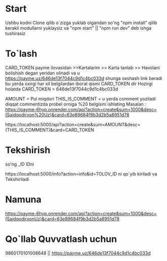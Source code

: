 # Start

Ushbu kodni Clone qilib o`zizga yuklab olgandan so'ng "npm install" qilib kerakli modullarni yuklaysiz
va "npm start" || "npm run dev" deb ishga tushirasiz

# To`lash

CARD_TOKEN payme ilovasidan >>Kartalarim >> Karta tanlab >> Havolani bolishish degan yeridan olinadi 
va u  https://payme.uz/646de13f7044c9d1c4bc033d shunga oxshash link beradi bu yerda oxirgi har xil belgilardan iborat qismi CARD_TOKEN dir
Hozirgi holatda CARD_TOKEN = 646de13f7044c9d1c4bc033d

AMOUNT = Pul miqdori 
THIS_IS_COMMENT = u yerda comment yoziladi diqqat commentizda probel orniga %20 belgisini ishlating 
Masalan : 
https://payme-6hyp.onrender.com/api?action=create&sum=1000&desc=(Saidqodirxon%20Uz)&card=63e89684f9b3d2b5a8951d78

https://localhost:5000/api?action=create&sum=AMOUNT&desc=(THIS_IS_COMMENT)&card=CARD_TOKEN

# Tekshirish

so'ng \_ID IDni

https://localhost:5000/info?action=info&id=TOLOV_ID ni qo`yib kiriladi va Tekshiriladi

# Namuna

https://payme-6hyp.onrender.com/api?action=create&sum=1000&desc=(SaidqodirxonUz)&card=63e89684f9b3d2b5a8951d78

# Qo`llab Quvvatlash uchun

9860170101008648 || https://payme.uz/646de13f7044c9d1c4bc033d

